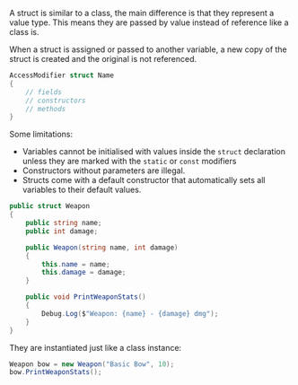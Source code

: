 A struct is similar to a class, the main difference is that they represent a value type. This means they are passed by value instead of reference like a class is.

When a struct is assigned or passed to another variable, a new copy of the struct is created and the original is not referenced.

```c#
AccessModifier struct Name
{
	// fields
	// constructors
	// methods
}
```

Some limitations:

- Variables cannot be initialised with values inside the `struct` declaration unless they are marked with the `static` or `const` modifiers
- Constructors without parameters are illegal.
- Structs come with a default constructor that automatically sets all variables to their default values.

```c#
public struct Weapon
{
    public string name;
    public int damage;

    public Weapon(string name, int damage)
    {
        this.name = name;
        this.damage = damage;
    }

    public void PrintWeaponStats()
    {
        Debug.Log($"Weapon: {name} - {damage} dmg");
    }
}
```

They are instantiated just like a class instance:

```c#
Weapon bow = new Weapon("Basic Bow", 10);
bow.PrintWeaponStats();
```

